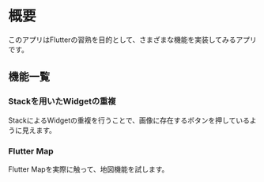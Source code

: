 # 概要
このアプリはFlutterの習熟を目的として、さまざまな機能を実装してみるアプリです。

## 機能一覧
### Stackを用いたWidgetの重複
StackによるWidgetの重複を行うことで、画像に存在するボタンを押しているように見えます。

### Flutter Map
Flutter Mapを実際に触って、地図機能を試します。

### 
